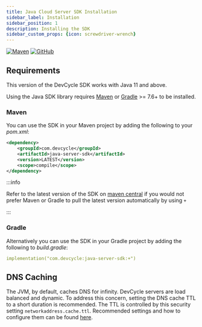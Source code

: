 ```yaml
---
title: Java Cloud Server SDK Installation
sidebar_label: Installation
sidebar_position: 1
description: Installing the SDK
sidebar_custom_props: {icon: screwdriver-wrench}
---
```



[![Maven](https://badgen.net/maven/v/maven-central/com.devcycle/java-server-sdk)](https://search.maven.org/artifact/com.devcycle/java-server-sdk)
[![GitHub](https://img.shields.io/github/stars/devcyclehq/java-server-sdk.svg?style=social&label=Star&maxAge=2592000)](https://github.com/DevCycleHQ/java-server-sdk)


## Requirements

This version of the DevCycle SDK works with Java 11 and above.

Using the Java SDK library requires [Maven](https://maven.apache.org/) or [Gradle](https://gradle.org/) >= 7.6+ to be installed.

<!--tabs-->

### Maven

 You can use the SDK in your Maven project by adding the following to your *pom.xml*:

```xml
<dependency>
    <groupId>com.devcycle</groupId>
    <artifactId>java-server-sdk</artifactId>
    <version>LATEST</version>
    <scope>compile</scope>
</dependency>
```

:::info

Refer to the latest version of the SDK on [maven central](https://maven.org/artifact/com.devcycle/java-server-sdk) if you would not prefer Maven or Gradle to pull the latest version automatically by using `+`

:::

### Gradle

Alternatively you can use the SDK in your Gradle project by adding the following to *build.gradle*:

```yaml
implementation("com.devcycle:java-server-sdk:+")
```


## DNS Caching
The JVM, by default, caches DNS for infinity. DevCycle servers are load balanced and dynamic. To address this concern,
setting the DNS cache TTL to a short duration is recommended. The TTL is controlled by this security setting `networkaddress.cache.ttl`.
Recommended settings and how to configure them can be found [here](https://docs.aws.amazon.com/sdk-for-java/v1/developer-guide/java-dg-jvm-ttl.html).
